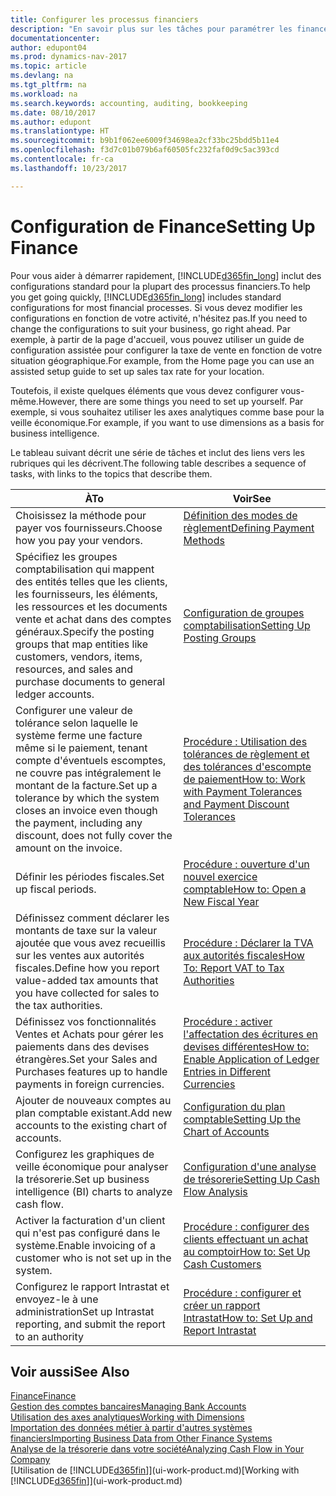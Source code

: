 ```yaml
---
title: Configurer les processus financiers
description: "En savoir plus sur les tâches pour paramétrer les finances de votre société afin de les adapter à votre comptabilité ou vos audits."
documentationcenter: 
author: edupont04
ms.prod: dynamics-nav-2017
ms.topic: article
ms.devlang: na
ms.tgt_pltfrm: na
ms.workload: na
ms.search.keywords: accounting, auditing, bookkeeping
ms.date: 08/10/2017
ms.author: edupont
ms.translationtype: HT
ms.sourcegitcommit: b9b1f062ee6009f34698ea2cf33bc25bdd5b11e4
ms.openlocfilehash: f3d7c01b079b6af60505fc232faf0d9c5ac393cd
ms.contentlocale: fr-ca
ms.lasthandoff: 10/23/2017

---
```

# <a name="setting-up-finance"></a><span data-ttu-id="8f86d-103">Configuration de Finance</span><span class="sxs-lookup"><span data-stu-id="8f86d-103">Setting Up Finance</span></span>
<span data-ttu-id="8f86d-104">Pour vous aider à démarrer rapidement, [!INCLUDE[d365fin_long](includes/d365fin_long_md.md)] inclut des configurations standard pour la plupart des processus financiers.</span><span class="sxs-lookup"><span data-stu-id="8f86d-104">To help you get going quickly, [!INCLUDE[d365fin_long](includes/d365fin_long_md.md)] includes standard configurations for most financial processes.</span></span> <span data-ttu-id="8f86d-105">Si vous devez modifier les configurations en fonction de votre activité, n'hésitez pas.</span><span class="sxs-lookup"><span data-stu-id="8f86d-105">If you need to change the configurations to suit your business, go right ahead.</span></span> <span data-ttu-id="8f86d-106">Par exemple, à partir de la page d'accueil, vous pouvez utiliser un guide de configuration assistée pour configurer la taxe de vente en fonction de votre situation géographique.</span><span class="sxs-lookup"><span data-stu-id="8f86d-106">For example, from the Home page you can use an assisted setup guide to set up sales tax rate for your location.</span></span>  

<span data-ttu-id="8f86d-107">Toutefois, il existe quelques éléments que vous devez configurer vous-même.</span><span class="sxs-lookup"><span data-stu-id="8f86d-107">However, there are some things you need to set up yourself.</span></span> <span data-ttu-id="8f86d-108">Par exemple, si vous souhaitez utiliser les axes analytiques comme base pour la veille économique.</span><span class="sxs-lookup"><span data-stu-id="8f86d-108">For example, if you want to use dimensions as a basis for business intelligence.</span></span>  

<span data-ttu-id="8f86d-109">Le tableau suivant décrit une série de tâches et inclut des liens vers les rubriques qui les décrivent.</span><span class="sxs-lookup"><span data-stu-id="8f86d-109">The following table describes a sequence of tasks, with links to the topics that describe them.</span></span>

| <span data-ttu-id="8f86d-110">À</span><span class="sxs-lookup"><span data-stu-id="8f86d-110">To</span></span> | <span data-ttu-id="8f86d-111">Voir</span><span class="sxs-lookup"><span data-stu-id="8f86d-111">See</span></span> |
| --- | --- |
| <span data-ttu-id="8f86d-112">Choisissez la méthode pour payer vos fournisseurs.</span><span class="sxs-lookup"><span data-stu-id="8f86d-112">Choose how you pay your vendors.</span></span> |[<span data-ttu-id="8f86d-113">Définition des modes de règlement</span><span class="sxs-lookup"><span data-stu-id="8f86d-113">Defining Payment Methods</span></span>](finance-payment-methods.md) |
| <span data-ttu-id="8f86d-114">Spécifiez les groupes comptabilisation qui mappent des entités telles que les clients, les fournisseurs, les éléments, les ressources et les documents vente et achat dans des comptes généraux.</span><span class="sxs-lookup"><span data-stu-id="8f86d-114">Specify the posting groups that map entities like customers, vendors, items, resources, and sales and purchase documents to general ledger accounts.</span></span> |[<span data-ttu-id="8f86d-115">Configuration de groupes comptabilisation</span><span class="sxs-lookup"><span data-stu-id="8f86d-115">Setting Up Posting Groups</span></span>](finance-posting-groups.md)|
|<span data-ttu-id="8f86d-116">Configurer une valeur de tolérance selon laquelle le système ferme une facture même si le paiement, tenant compte d'éventuels escomptes, ne couvre pas intégralement le montant de la facture.</span><span class="sxs-lookup"><span data-stu-id="8f86d-116">Set up a tolerance by which the system closes an invoice even though the payment, including any discount, does not fully cover the amount on the invoice.</span></span>|[<span data-ttu-id="8f86d-117">Procédure : Utilisation des tolérances de règlement et des tolérances d'escompte de paiement</span><span class="sxs-lookup"><span data-stu-id="8f86d-117">How to: Work with Payment Tolerances and Payment Discount Tolerances</span></span>](finance-payment-tolerance-and-payment-discount-tolerance.md)|
| <span data-ttu-id="8f86d-118">Définir les périodes fiscales.</span><span class="sxs-lookup"><span data-stu-id="8f86d-118">Set up fiscal periods.</span></span> |[<span data-ttu-id="8f86d-119">Procédure : ouverture d'un nouvel exercice comptable</span><span class="sxs-lookup"><span data-stu-id="8f86d-119">How to: Open a New Fiscal Year</span></span>](finance-how-open-new-fiscal-year.md) |
| <span data-ttu-id="8f86d-120">Définissez comment déclarer les montants de taxe sur la valeur ajoutée que vous avez recueillis sur les ventes aux autorités fiscales.</span><span class="sxs-lookup"><span data-stu-id="8f86d-120">Define how you report value-added tax amounts that you have collected for sales to the tax authorities.</span></span> |[<span data-ttu-id="8f86d-121">Procédure : Déclarer la TVA aux autorités fiscales</span><span class="sxs-lookup"><span data-stu-id="8f86d-121">How To: Report VAT to Tax Authorities</span></span>](finance-how-report-vat.md)|
| <span data-ttu-id="8f86d-122">Définissez vos fonctionnalités Ventes et Achats pour gérer les paiements dans des devises étrangères.</span><span class="sxs-lookup"><span data-stu-id="8f86d-122">Set your Sales and Purchases features up to handle payments in foreign currencies.</span></span>|[<span data-ttu-id="8f86d-123">Procédure : activer l'affectation des écritures en devises différentes</span><span class="sxs-lookup"><span data-stu-id="8f86d-123">How to: Enable Application of Ledger Entries in Different Currencies</span></span>](finance-how-enable-application-ledger-entries-different-currencies.md)
| <span data-ttu-id="8f86d-124">Ajouter de nouveaux comptes au plan comptable existant.</span><span class="sxs-lookup"><span data-stu-id="8f86d-124">Add new accounts to the existing chart of accounts.</span></span> |[<span data-ttu-id="8f86d-125">Configuration du plan comptable</span><span class="sxs-lookup"><span data-stu-id="8f86d-125">Setting Up the Chart of Accounts</span></span>](finance-setup-chart-accounts.md) |
| <span data-ttu-id="8f86d-126">Configurez les graphiques de veille économique pour analyser la trésorerie.</span><span class="sxs-lookup"><span data-stu-id="8f86d-126">Set up business intelligence (BI) charts to analyze cash flow.</span></span> |[<span data-ttu-id="8f86d-127">Configuration d'une analyse de trésorerie</span><span class="sxs-lookup"><span data-stu-id="8f86d-127">Setting Up Cash Flow Analysis</span></span>](finance-setup-cash-flow-analyses.md) |
|<span data-ttu-id="8f86d-128">Activer la facturation d'un client qui n'est pas configuré dans le système.</span><span class="sxs-lookup"><span data-stu-id="8f86d-128">Enable invoicing of a customer who is not set up in the system.</span></span>|[<span data-ttu-id="8f86d-129">Procédure : configurer des clients effectuant un achat au comptoir</span><span class="sxs-lookup"><span data-stu-id="8f86d-129">How to: Set Up Cash Customers</span></span>](finance-how-to-set-up-cash-customers.md)|
| <span data-ttu-id="8f86d-130">Configurez le rapport Intrastat et envoyez-le à une administration</span><span class="sxs-lookup"><span data-stu-id="8f86d-130">Set up Intrastat reporting, and submit the report to an authority</span></span> | [<span data-ttu-id="8f86d-131">Procédure : configurer et créer un rapport Intrastat</span><span class="sxs-lookup"><span data-stu-id="8f86d-131">How to: Set Up and Report Intrastat</span></span>](finance-how-setup-report-intrastat.md)|

## <a name="see-also"></a><span data-ttu-id="8f86d-132">Voir aussi</span><span class="sxs-lookup"><span data-stu-id="8f86d-132">See Also</span></span>
[<span data-ttu-id="8f86d-133">Finance</span><span class="sxs-lookup"><span data-stu-id="8f86d-133">Finance</span></span>](finance.md)  
[<span data-ttu-id="8f86d-134">Gestion des comptes bancaires</span><span class="sxs-lookup"><span data-stu-id="8f86d-134">Managing Bank Accounts</span></span>](bank-manage-bank-accounts.md)  
[<span data-ttu-id="8f86d-135">Utilisation des axes analytiques</span><span class="sxs-lookup"><span data-stu-id="8f86d-135">Working with Dimensions</span></span>](finance-dimensions.md)  
[<span data-ttu-id="8f86d-136">Importation des données métier à partir d'autres systèmes financiers</span><span class="sxs-lookup"><span data-stu-id="8f86d-136">Importing Business Data from Other Finance Systems</span></span>](upload-data.md)  
[<span data-ttu-id="8f86d-137">Analyse de la trésorerie dans votre société</span><span class="sxs-lookup"><span data-stu-id="8f86d-137">Analyzing Cash Flow in Your Company</span></span>](finance-analyze-cash-flow.md)  
<span data-ttu-id="8f86d-138">[Utilisation de [!INCLUDE[d365fin](includes/d365fin_md.md)]](ui-work-product.md)</span><span class="sxs-lookup"><span data-stu-id="8f86d-138">[Working with [!INCLUDE[d365fin](includes/d365fin_md.md)]](ui-work-product.md)</span></span>  

##

